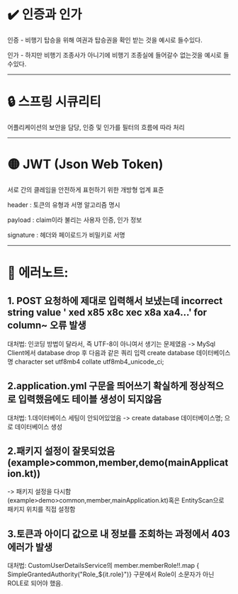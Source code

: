 # ✔️ 인증과 인가
인증 - 비행기 탑승을 위해 여권과 탑승권을 확인 받는 것을 예시로 들수있다.

인가 - 하지만 비행기 조종사가 아니기에 비행기 조종실에 들어갈수 없는것을 예시로 들수있다.

---
# 🔒 스프링 시큐리티

어플리케이션의 보안을 담당, 인증 및 인가를 필터의 흐름에 따라 처리

---
# 🟡 JWT (Json Web Token)
서로 간의 클레임을 안전하게 표헌하기 위한 개방형 업계 표준

header :  토큰의 유형과 서명 알고리즘 명시

payload : claim이라 불리는 사용자 인증, 인가 정보

signature : 헤더와 페이로드가 비밀키로 서명

---
# 🚨 에러노트: 
## 1. POST 요청하에 제대로 입력해서 보냈는데 incorrect string value ' xed x85 x8c xec x8a xa4...' for column~ 오류 발생

대처법: 인코딩 방법이 달라서, 즉 UTF-8이 아니여서 생기는 문제였음 -> MySql Client에서 database drop 후 다음과 같은 쿼리 입력
create database 데이터베이스명 character set utf8mb4 collate utf8mb4_unicode_ci;

## 2.application.yml 구문을 띄어쓰기 확실하게 정상적으로 입력했음에도 테이블 생성이 되지않음

대처법: 
1.데이터베이스 세팅이 안되어있었음 -> create database 데이터베이스명; 으로 데이터베이스 생성

## 2.패키지 설정이 잘못되었음 (example>common,member,demo(mainApplication.kt))
-> 패키지 설정을 다시함 (example>demo>common,member,mainApplication.kt)혹은 EntityScan으로 패키지 위치를 직접 설정함

## 3.토큰과 아이디 값으로 내 정보를 조회하는 과정에서 403 에러가 발생

대처법: CustomUserDetailsService의 member.memberRole!!.map { SimpleGrantedAuthority("Role_${it.role}")} 구문에서 Role이 소문자가 아닌 ROLE로 되어야 했음.
